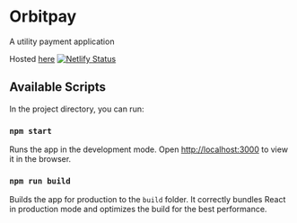 # Orbitpay

A utility payment application

Hosted [here](https://orbitpay.netlify.app/) [![Netlify Status](https://api.netlify.com/api/v1/badges/9f469551-df39-4e0c-99bd-5087d598eb97/deploy-status)](https://app.netlify.com/sites/orbitpay/deploys)

## Available Scripts

In the project directory, you can run:

### `npm start`

Runs the app in the development mode.
Open [http://localhost:3000](http://localhost:3000) to view it in the browser.

### `npm run build`

Builds the app for production to the `build` folder.
It correctly bundles React in production mode and optimizes the build for the best performance.
